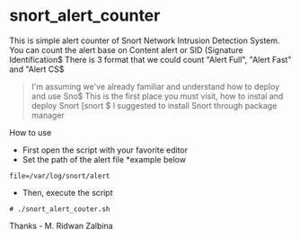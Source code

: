 # snort_alert_counter
This is simple alert counter of Snort Network Intrusion Detection System.
You can count the alert base on Content alert or SID (Signature Identification$
There is 3 format that we could count "Alert Full", "Alert Fast" and "Alert CS$
> I'm assuming we've already familiar and understand how to deploy and use Sno$
This is the first place you must visit, how to instal and deploy Snort [snort $
> I suggested to install Snort through package manager

How to use
* First open the script with your favorite editor
* Set the path of the alert file *example below
```
file=/var/log/snort/alert
```
* Then, execute the script
```
# ./snort_alert_couter.sh
```

Thanks - M. Ridwan Zalbina
